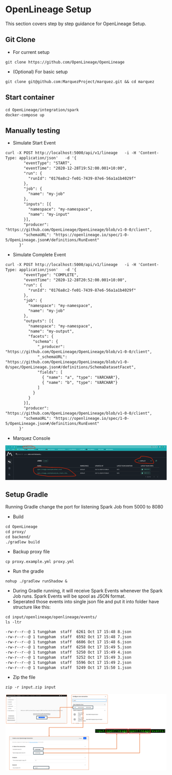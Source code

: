 # OpenLineage Setup

This section covers step by step guidance for OpenLineage Setup.

## Git Clone
- For current setup
```console
git clone https://github.com/OpenLineage/OpenLineage
```

- (Optional) For basic setup
```console
git clone git@github.com:MarquezProject/marquez.git && cd marquez
```

## Start container
```console
cd OpenLineage/integration/spark
docker-compose up
```

## Manually testing
- Simulate Start Event
```console
curl -X POST http://localhost:5000/api/v1/lineage   -i -H 'Content-Type: application/json'   -d '{
        "eventType": "START",
        "eventTime": "2020-12-28T19:52:00.001+10:00",
        "run": {
          "runId": "0176a8c2-fe01-7439-87e6-56a1a1b4029f"
        },
        "job": {
          "name": "my-job"
        },
        "inputs": [{
          "namespace": "my-namespace",
          "name": "my-input"
        }],  
        "producer": "https://github.com/OpenLineage/OpenLineage/blob/v1-0-0/client",
        "schemaURL": "https://openlineage.io/spec/1-0-5/OpenLineage.json#/definitions/RunEvent"
      }'
```

- Simulate Complete Event
```console
curl -X POST http://localhost:5000/api/v1/lineage   -i -H 'Content-Type: application/json'   -d '{
        "eventType": "COMPLETE",
        "eventTime": "2020-12-28T20:52:00.001+10:00",
        "run": {
          "runId": "0176a8c2-fe01-7439-87e6-56a1a1b4029f"
        },
        "job": {
          "namespace": "my-namespace",
          "name": "my-job"
        },
        "outputs": [{
          "namespace": "my-namespace",
          "name": "my-output",
          "facets": {
            "schema": {
              "_producer": "https://github.com/OpenLineage/OpenLineage/blob/v1-0-0/client",
              "_schemaURL": "https://github.com/OpenLineage/OpenLineage/blob/v1-0-0/spec/OpenLineage.json#/definitions/SchemaDatasetFacet",
              "fields": [
                { "name": "a", "type": "VARCHAR"},
                { "name": "b", "type": "VARCHAR"}
              ]
            }
          }
        }],     
        "producer": "https://github.com/OpenLineage/OpenLineage/blob/v1-0-0/client",
        "schemaURL": "https://openlineage.io/spec/1-0-5/OpenLineage.json#/definitions/RunEvent"
      }'
```

- Marquez Console

<kbd>![marquez-console](/OpenLineage/marquez-console-1.png)<kbd>
	
## Setup Gradle
Running Gradle change the port for listening Spark Job from 5000 to 8080

- Build
```console
cd OpenLineage
cd proxy/
cd backend/
./gradlew build
```

- Backup proxy file
```console
cp proxy.example.yml proxy.yml
```

- Run the gradle
```console
nohup ./gradlew runShadow &
```

- During Gradle running, it will receive Spark Events whenever the Spark Job runs. Spark Events will be spool as JSON format.
- Seperated those events into single json file and put it into folder have structure like this:
```console
cd input/openlineage/openlineage/events/
ls -ltr
```
```console
-rw-r--r--@ 1 tungpham  staff  6261 Oct 17 15:48 8.json
-rw-r--r--@ 1 tungpham  staff  6592 Oct 17 15:48 7.json
-rw-r--r--@ 1 tungpham  staff  6606 Oct 17 15:48 6.json
-rw-r--r--@ 1 tungpham  staff  6258 Oct 17 15:49 5.json
-rw-r--r--@ 1 tungpham  staff  5250 Oct 17 15:49 4.json
-rw-r--r--@ 1 tungpham  staff  5252 Oct 17 15:49 3.json
-rw-r--r--@ 1 tungpham  staff  5596 Oct 17 15:49 2.json
-rw-r--r--@ 1 tungpham  staff  5249 Oct 17 15:50 1.json
```

- Zip the file
```console
zip -r input.zip input
```
<kbd>![manta-input-structure](/OpenLineage/manta-input-structure.png)<kbd>

